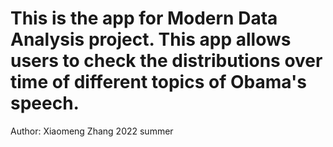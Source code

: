 # This is the app for Modern Data Analysis project. This app allows users to check the distributions over time of different topics of Obama's speech.
Author: Xiaomeng Zhang
2022 summer 
